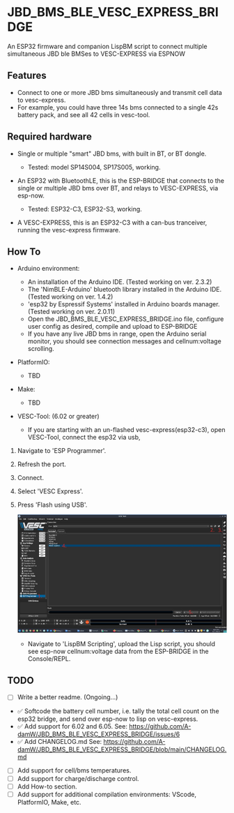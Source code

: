 # JBD_BMS_BLE_VESC_EXPRESS_BRIDGE
An ESP32 firmware and companion LispBM script to connect multiple simultaneous JBD ble BMSes to VESC-EXPRESS via ESPNOW

## Features

- Connect to one or more JBD bms simultaneously and transmit cell data to vesc-express.
- For example, you could have three 14s bms connected to a single 42s battery pack, and see all 42 cells in vesc-tool.

## Required hardware

* Single or multiple "smart" JBD bms, with built in BT, or BT dongle.
	* Tested: model SP14S004, SP17S005, working.

* An ESP32 with BluetoothLE, this is the ESP-BRIDGE that connects to the single or multiple JBD bms over BT, and relays to VESC-EXPRESS, via esp-now.
	* Tested: ESP32-C3, ESP32-S3, working.


* A VESC-EXPRESS, this is an ESP32-C3 with a can-bus tranceiver, running the vesc-express firmware.

## How To
* Arduino environment:
   * An installation of the Arduino IDE. (Tested working on ver. 2.3.2)
   * The 'NimBLE-Arduino' bluetooth library installed in the Arduino IDE. (Tested working on ver. 1.4.2)
   * 'esp32 by Espressif Systems' installed in Arduino boards manager. (Tested working on ver. 2.0.11)
   * Open the JBD_BMS_BLE_VESC_EXPRESS_BRIDGE.ino file, configure user config as desired, compile and upload to ESP-BRIDGE
   * If you have any live JBD bms in range, open the Arduino serial monitor, you should see connection messages and cellnum:voltage scrolling.

* PlatformIO:
   * TBD

* Make:
   * TBD
 
* VESC-Tool: (6.02 or greater)
   * If you are starting with an un-flashed vesc-express(esp32-c3), open VESC-Tool, connect the esp32 via usb,
1) Navigate to 'ESP Programmer'.
2) Refresh the port.
3) Connect.
4) Select 'VESC Express'.
5) Press 'Flash using USB'.
     
   ![esp-prog](docs/img/esp-prog.jpg)
   
   *  Navigate to 'LispBM Scripting', upload the Lisp script, you should see esp-now cellnum:voltage data from the ESP-BRIDGE in the Console/REPL.


## TODO
- [ ] Write a better readme. (Ongoing...)
- :white_check_mark: Softcode the battery cell number, i.e. tally the total cell count on the esp32 bridge, and send over esp-now to lisp on vesc-express.
- :white_check_mark: Add support for 6.02 and 6.05. See: https://github.com/A-damW/JBD_BMS_BLE_VESC_EXPRESS_BRIDGE/issues/6
- :white_check_mark: Add CHANGELOG.md See: https://github.com/A-damW/JBD_BMS_BLE_VESC_EXPRESS_BRIDGE/blob/main/CHANGELOG.md
- [ ] Add support for cell/bms temperatures.
- [ ] Add support for charge/discharge control.
- [ ] Add How-to section.
- [ ] Add support for additional compilation environments: VScode, PlatformIO, Make, etc.
